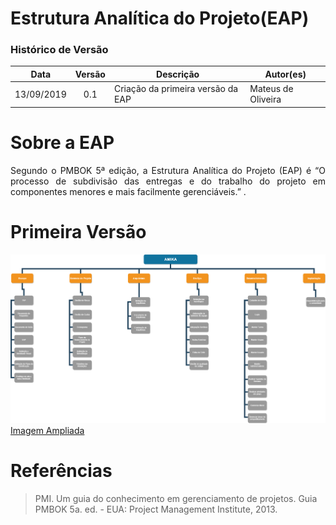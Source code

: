 # Estrutura Analítica do Projeto(EAP)

### Histórico de Versão

 **Data** | **Versão** | **Descrição** | **Autor(es)**
---|:---:|---|---
13/09/2019| 0.1| Criação da primeira versão da EAP| Mateus de Oliveira


# Sobre a EAP
<p align="justify">Segundo o PMBOK 5ª edição, a Estrutura Analítica do Projeto (EAP) é “O processo de subdivisão das entregas e do trabalho do projeto em componentes menores e mais facilmente gerenciáveis.” .</p>

# Primeira Versão

![](../../assets/img/EAP.png)  
[Imagem Ampliada](https://raw.githubusercontent.com/fga-eps-mds/2019.2-Amika-Wiki/issue_22_criar_eap/assets/img/EAP.png)


# Referências
> PMI. Um guia do conhecimento em gerenciamento de projetos. Guia PMBOK 5a. ed. - EUA: Project Management Institute, 2013.
